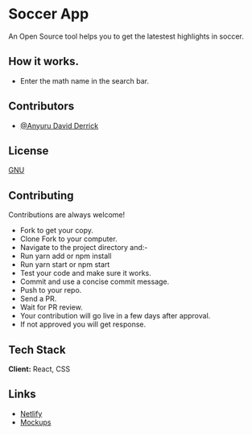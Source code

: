 
# Soccer App

An Open Source tool helps you to get the latestest highlights in soccer.

## How it works.
- Enter the math name in the search bar.

## Contributors

- [@Anyuru David Derrick](https://github.com/ANYURU)


## License

[GNU](https://choosealicense.com/licenses/gpl-3.0/)


## Contributing

Contributions are always welcome!

- Fork to get your copy.
-  Clone Fork to your computer.
-  Navigate to the project directory and:-
-  Run yarn add or npm install
-  Run yarn start or npm start
-  Test your code and make sure it works.
-  Commit and use a concise commit message.
-  Push to your repo.
-  Send a PR.
-  Wait for PR review.
-  Your contribution will go live in a few days after approval.
- If not approved you will get response.


## Tech Stack

**Client:** React, CSS




## Links

 - [Netlify](http://soccerfest.netlify.app)
 - [Mockups](https://www.figma.com/file/7uDfEkPrumIAgQio39j94p/soccer-app?node-id=0%3A1&t=56D7HBBA5HeSzSqF-1)

